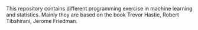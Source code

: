 This repository contains different programming exercise in machine learning and statistics.
Mainly they are based on the book Trevor Hastie, Robert Tibshirani, Jerome Friedman.
